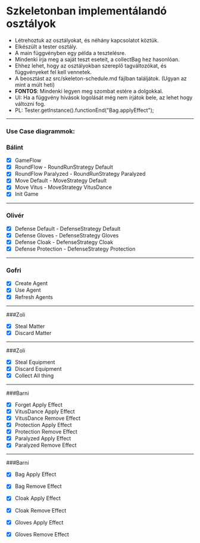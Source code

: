 # Szkeletonban implementálandó osztályok

* Létrehoztuk az osztályokat, és néhány kapcsolatot köztük.
* Elkészült a tester osztály.
* A main függvényben egy példa a tesztelésre.
* Mindenki írja meg a saját teszt eseteit, a collectBag hez hasonlóan. 
* Ehhez lehet, hogy az osztályokban szereplő tagváltozókat, és függvényeket fel kell vennetek.
* A beosztást az src/skeleton-schedule.md fájlban találjátok. (Ugyan az mint a múlt heti)
* **FONTOS**: Mindenki legyen meg szombat estére a dolgokkal.
* UI: Ha a függvény hívások logolását még nem írjátok bele, az lehet hogy változni fog.
* PL: Tester.getInstance().functionEnd("Bag.applyEffect");
---

### Use Case diagrammok:

### Bálint
- [X] GameFlow
- [X] RoundFlow - RoundRunStrategy Default
- [X] RoundFlow Paralyzed - RoundRunStrategy Paralyzed
- [X] Move Default - MoveStrategy Default
- [X] Move Vitus - MoveStrategy VitusDance
- [X] Init Game
---
### Olivér
- [X] Defense Default - DefenseStrategy Default
- [X] Defense Gloves - DefenseStrategy Gloves
- [X] Defense Cloak - DefenseStrategy Cloak
- [X] Defense Protection - DefenseStrategy Protection
---
### Gofri
- [X] Create Agent
- [x] Use Agent
- [X] Refresh Agents
---
###Zoli
- [x] Steal Matter
- [x] Discard Matter
---
###Zoli
- [x] Steal Equipment
- [x] Discard Equipment
- [x] Collect All thing
---
###Barni
- [X] Forget Apply Effect
- [X] VitusDance Apply Effect
- [X] VitusDance Remove Effect
- [X] Protection Apply Effect
- [X] Protection Remove Effect
- [X] Paralyzed Apply Effect
- [X] Paralyzed Remove Effect
---
###Barni
- [X] Bag Apply Effect
- [X] Bag Remove Effect
- [X] Cloak Apply Effect
- [X] Cloak Remove Effect
- [X] Gloves Apply Effect
- [X] Gloves Remove Effect


